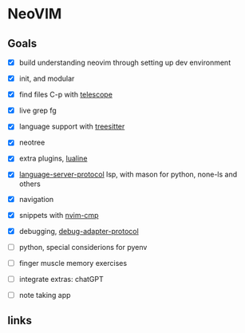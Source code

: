 # NeoVIM

## Goals

- [x] build understanding neovim through setting up dev environment
- [x] init, and modular
- [x] find files C-p with [telescope]
- [x] live grep <leader>fg 
- [x] language support with [treesitter]
- [x] neotree
- [x] extra plugins, [lualine]
- [x] [language-server-protocol] lsp, with mason for python, none-ls and others
- [x] navigation
- [x] snippets with [nvim-cmp]
- [x] debugging, [debug-adapter-protocol]
- [ ] python, special considerions for pyenv 
- [ ] finger muscle memory exercises
- [ ] integrate extras: chatGPT
- [ ] note taking app


## links

[telescope]: https://github.com/nvim-telescope/telescope.nvim
[treesitter]: https://github.com/nvim-treesitter/nvim-treesitter
[neotree]: https://github.com/nvim-neo-tree/neo-tree.nvim
[lualine]: https://github.com/nvim-lualine/lualine.nvim
[mason]: https://github.com/williambomanpyright/mason.nvim
[mason-lspconfig]: https://github.com/williamboman/mason-lspconfig.nvim
[lspconfig]: https://github.com/neovim/nvim-lspconfig
[telescope-ui-select]:https://github.com/nvim-telescope/telescope-ui-select.nvim
[nvim-cmp]: https://github.com/hrsh7th/nvim-cmp
[cmp_nvim_lsp]: https://github.com/hrsh7th/cmp-nvim-lsp
[language-server-protocol]: https://learn.microsoft.com/en-us/visualstudio/extensibility/language-server-protocol?view=vs-2022
[debug-adapter-protocol]: https://microsoft.github.io/debug-adapter-protocol
